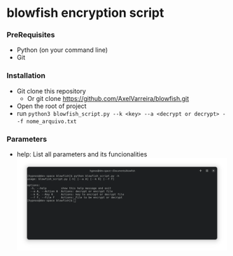 # blowfish encryption script 

### PreRequisites

- Python (on your command line)
- Git

### Installation

- Git clone this repository
  - Or git clone https://github.com/AxelVarreira/blowfish.git
- Open the root of project
- run ```python3 blowfish_script.py --k <key> --a <decrypt or decrypt> --f nome_arquivo.txt```

### Parameters

- help: List all parameters and its funcionalities
![img.png](img.png)
